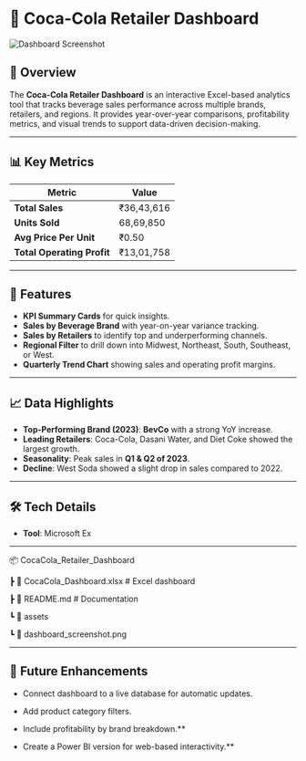 # 🥤 Coca-Cola Retailer Dashboard

![Dashboard Screenshot](assets/dashboard_screenshot.png)

## 📌 Overview
The **Coca-Cola Retailer Dashboard** is an interactive Excel-based analytics tool that tracks beverage sales performance across multiple brands, retailers, and regions. It provides year-over-year comparisons, profitability metrics, and visual trends to support data-driven decision-making.

---

## 📊 Key Metrics
| Metric                   | Value       |
|--------------------------|-------------|
| **Total Sales**          | ₹36,43,616  |
| **Units Sold**           | 68,69,850   |
| **Avg Price Per Unit**   | ₹0.50       |
| **Total Operating Profit** | ₹13,01,758 |

---

## 📂 Features
- **KPI Summary Cards** for quick insights.
- **Sales by Beverage Brand** with year-on-year variance tracking.
- **Sales by Retailers** to identify top and underperforming channels.
- **Regional Filter** to drill down into Midwest, Northeast, South, Southeast, or West.
- **Quarterly Trend Chart** showing sales and operating profit margins.

---

## 📈 Data Highlights
- **Top-Performing Brand (2023)**: **BevCo** with a strong YoY increase.
- **Leading Retailers**: Coca-Cola, Dasani Water, and Diet Coke showed the largest growth.
- **Seasonality**: Peak sales in **Q1 & Q2 of 2023**.
- **Decline**: West Soda showed a slight drop in sales compared to 2022.

---

## 🛠 Tech Details
- **Tool**: Microsoft Ex

---

📦 CocaCola_Retailer_Dashboard

┣ 📜 CocaCola_Dashboard.xlsx # Excel dashboard

┣ 📜 README.md # Documentation

┗ 📂 assets

┗ 📜 dashboard_screenshot.png


---
📌 Future Enhancements
---
- Connect dashboard to a live database for automatic updates.

- Add product category filters.

- Include profitability by brand breakdown.**

- Create a Power BI version for web-based interactivity.**
